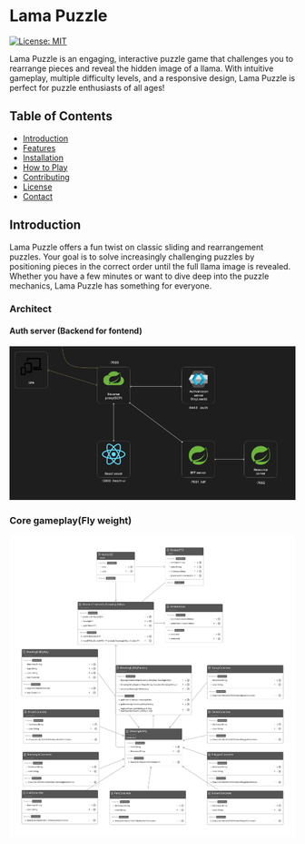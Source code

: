 # Lama Puzzle

[![License: MIT](https://img.shields.io/badge/License-MIT-yellow.svg)](LICENSE)

Lama Puzzle is an engaging, interactive puzzle game that challenges you to rearrange pieces and reveal the hidden image of a llama. With intuitive gameplay, multiple difficulty levels, and a responsive design, Lama Puzzle is perfect for puzzle enthusiasts of all ages!

## Table of Contents

- [Introduction](#introduction)
- [Features](#features)
- [Installation](#installation)
- [How to Play](#how-to-play)
- [Contributing](#contributing)
- [License](#license)
- [Contact](#contact)

## Introduction

Lama Puzzle offers a fun twist on classic sliding and rearrangement puzzles. Your goal is to solve increasingly challenging puzzles by positioning pieces in the correct order until the full llama image is revealed. Whether you have a few minutes or want to dive deep into the puzzle mechanics, Lama Puzzle has something for everyone.

### Architect

#### Auth server (Backend for fontend)

![Alt text](readme/architect.png)

### Core gameplay(Fly weight)

![Alt text](readme/flyweight-pattern.jpg)

<!-- ## Features

- **Easy-to-Learn Gameplay:** Simple drag-and-drop mechanics make the game accessible.
- **Challenging Levels:** Progress through a variety of puzzles with escalating difficulty.
- **Responsive Design:** Play seamlessly on desktops, tablets, and smartphones.
- **Sleek Visuals & Animations:** Enjoy a polished interface with smooth transitions.
- **Open Source:** Contributions and improvements are always welcome!

## Installation

### Requirements -->

<!-- - A modern web browser (Chrome, Firefox, Safari, etc.)
- (Optional) A local development server (e.g., [http-server](https://www.npmjs.com/package/http-server) or Python’s `http.server`) for an optimal experience.

### Steps

1. **Clone the Repository:**
   ```bash
   git clone https://github.com/llamasad/lamapuzzle.git
 -->
